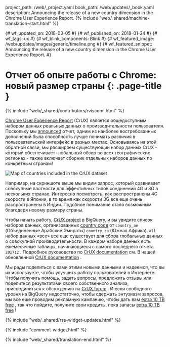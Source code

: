 project_path: /web/_project.yaml
book_path: /web/updates/_book.yaml
description: Announcing the release of a new country dimension in the Chrome User Experience Report.
{% include "web/_shared/machine-translation-start.html" %}

{# wf_updated_on: 2018-03-05 #}
{# wf_published_on: 2018-01-24 #}
{# wf_tags: ux #}
{# wf_blink_components: Blink #}
{# wf_featured_image: /web/updates/images/generic/timeline.png #}
{# wf_featured_snippet: Announcing the release of a new country dimension in the Chrome User Experience Report. #}

# Отчет об опыте работы с Chrome: новый размер страны {: .page-title }

{% include "web/_shared/contributors/rviscomi.html" %}

<div class="clearfix"></div>

[Chrome User Experience Report](/web/tools/chrome-user-experience-report/) (CrUX) является общедоступным набором данных реальных данных о производительности пользователя. Поскольку мы [announced](https://blog.chromium.org/2017/10/introducing-chrome-user-experience-report.html) отчет, одним из наиболее востребованных дополнений была способность лучше понимать различия в пользовательский интерфейс в разных местах. Основываясь на этой обратной связи, мы расширяем существующий набор данных CrUX - который обеспечивает глобальный обзор во всех географических регионах - также включает сборник отдельных наборов данных по конкретным странам!

<img src="/web/updates/images/2018/01/crux-countries.png"
    alt="Map of countries included in the CrUX dataset"/>

Например, на скриншоте выше мы видим запрос, который сравнивает совокупные плотности для эффективных типов соединений 4G и 3G в нескольких странах. Интересно посмотреть, как распространены 4G скорости в Японии, в то время как скорости 3G все еще очень распространены в Индии. Подобное понимание стало возможным благодаря новому размеру страны.

Чтобы начать работу, [CrUX project](https://bigquery.cloud.google.com/dataset/chrome-ux-report:all) в BigQuery, и вы увидите список наборов данных, организованных [country code](https://en.wikipedia.org/wiki/ISO_3166-1_alpha-2) от `country_ae` (Объединенные Арабские Эмираты) `country_za` (Южная Африка). `all` набор данных «все» все еще существует для сбора глобальных данных о совокупной производительности. В каждом наборе данных есть ежемесячные таблицы, начинающиеся с самого последнего отчета `201712` . Подробное руководство по [CrUX documentation](/web/tools/chrome-user-experience-report/) см. В нашей обновленной [CrUX documentation](/web/tools/chrome-user-experience-report/) .

Мы рады поделиться с вами этими новыми данными и надеемся, что вы их используете, чтобы улучшить работу пользователей в Интернете. Чтобы получить помощь, задать вопросы, предложить отзывы или поделиться результатами своего собственного анализа, присоединиться к обсуждению на [CrUX forum](https://groups.google.com/a/chromium.org/forum/#!forum/chrome-ux-report) . И если свободного уровня на BigQuery недостаточно, чтобы сдержать энтузиазм запросов, мы все еще проводим рекламную кампанию, чтобы дать вам [extra 10 TB free](https://docs.google.com/forms/d/e/1FAIpQLSeMYnz93JQuO7rPewVrKpLfxO7JREOysti0CQyRo31bc7cXHA/viewform) , так что пойдите, получите свои кредиты, пока запасы [extra 10 TB free](https://docs.google.com/forms/d/e/1FAIpQLSeMYnz93JQuO7rPewVrKpLfxO7JREOysti0CQyRo31bc7cXHA/viewform) !

{% include "web/_shared/rss-widget-updates.html" %}

{% include "comment-widget.html" %}

{% include "web/_shared/translation-end.html" %}